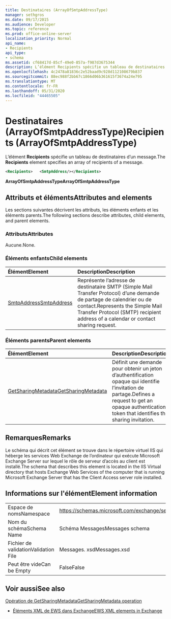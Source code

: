 ```yaml
---
title: Destinataires (ArrayOfSmtpAddressType)
manager: sethgros
ms.date: 09/17/2015
ms.audience: Developer
ms.topic: reference
ms.prod: office-online-server
localization_priority: Normal
api_name:
- Recipients
api_type:
- schema
ms.assetid: cf68417d-85cf-49e0-857a-f987d3675344
description: L’élément Recipients spécifie un tableau de destinataires d’un message.
ms.openlocfilehash: 4c2478a81836c2e52baad9c928d112108679b837
ms.sourcegitcommit: 88ec988f2bb67c1866d06b361615f3674a24e795
ms.translationtype: MT
ms.contentlocale: fr-FR
ms.lasthandoff: 05/31/2020
ms.locfileid: "44465505"
---
```

# <a name="recipients-arrayofsmtpaddresstype"></a><span data-ttu-id="6c8a9-103">Destinataires (ArrayOfSmtpAddressType)</span><span class="sxs-lookup"><span data-stu-id="6c8a9-103">Recipients (ArrayOfSmtpAddressType)</span></span>

<span data-ttu-id="6c8a9-104">L’élément **Recipients** spécifie un tableau de destinataires d’un message.</span><span class="sxs-lookup"><span data-stu-id="6c8a9-104">The **Recipients** element specifies an array of recipients of a message.</span></span> 
  
```xml
<Recipients>   <SmtpAddress/></Recipients>
```

 <span data-ttu-id="6c8a9-105">**ArrayOfSmtpAddressType**</span><span class="sxs-lookup"><span data-stu-id="6c8a9-105">**ArrayOfSmtpAddressType**</span></span>
## <a name="attributes-and-elements"></a><span data-ttu-id="6c8a9-106">Attributs et éléments</span><span class="sxs-lookup"><span data-stu-id="6c8a9-106">Attributes and elements</span></span>

<span data-ttu-id="6c8a9-107">Les sections suivantes décrivent les attributs, les éléments enfants et les éléments parents.</span><span class="sxs-lookup"><span data-stu-id="6c8a9-107">The following sections describe attributes, child elements, and parent elements.</span></span>
  
### <a name="attributes"></a><span data-ttu-id="6c8a9-108">Attributs</span><span class="sxs-lookup"><span data-stu-id="6c8a9-108">Attributes</span></span>

<span data-ttu-id="6c8a9-109">Aucune.</span><span class="sxs-lookup"><span data-stu-id="6c8a9-109">None.</span></span>
  
### <a name="child-elements"></a><span data-ttu-id="6c8a9-110">Éléments enfants</span><span class="sxs-lookup"><span data-stu-id="6c8a9-110">Child elements</span></span>

|<span data-ttu-id="6c8a9-111">**Élément**</span><span class="sxs-lookup"><span data-stu-id="6c8a9-111">**Element**</span></span>|<span data-ttu-id="6c8a9-112">**Description**</span><span class="sxs-lookup"><span data-stu-id="6c8a9-112">**Description**</span></span>|
|:-----|:-----|
|[<span data-ttu-id="6c8a9-113">SmtpAddress</span><span class="sxs-lookup"><span data-stu-id="6c8a9-113">SmtpAddress</span></span>](smtpaddress.md) <br/> |<span data-ttu-id="6c8a9-114">Représente l’adresse de destinataire SMTP (Simple Mail Transfer Protocol) d’une demande de partage de calendrier ou de contact.</span><span class="sxs-lookup"><span data-stu-id="6c8a9-114">Represents the Simple Mail Transfer Protocol (SMTP) recipient address of a calendar or contact sharing request.</span></span>  <br/> |
   
### <a name="parent-elements"></a><span data-ttu-id="6c8a9-115">Éléments parents</span><span class="sxs-lookup"><span data-stu-id="6c8a9-115">Parent elements</span></span>

|<span data-ttu-id="6c8a9-116">**Élément**</span><span class="sxs-lookup"><span data-stu-id="6c8a9-116">**Element**</span></span>|<span data-ttu-id="6c8a9-117">**Description**</span><span class="sxs-lookup"><span data-stu-id="6c8a9-117">**Description**</span></span>|
|:-----|:-----|
|[<span data-ttu-id="6c8a9-118">GetSharingMetadata</span><span class="sxs-lookup"><span data-stu-id="6c8a9-118">GetSharingMetadata</span></span>](getsharingmetadata.md) <br/> |<span data-ttu-id="6c8a9-119">Définit une demande pour obtenir un jeton d’authentification opaque qui identifie l’invitation de partage.</span><span class="sxs-lookup"><span data-stu-id="6c8a9-119">Defines a request to get an opaque authentication token that identifies the sharing invitation.</span></span>  <br/> |
   
## <a name="remarks"></a><span data-ttu-id="6c8a9-120">Remarques</span><span class="sxs-lookup"><span data-stu-id="6c8a9-120">Remarks</span></span>

<span data-ttu-id="6c8a9-121">Le schéma qui décrit cet élément se trouve dans le répertoire virtuel IIS qui héberge les services Web Exchange de l’ordinateur qui exécute Microsoft Exchange Server sur lequel le rôle de serveur d’accès au client est installé.</span><span class="sxs-lookup"><span data-stu-id="6c8a9-121">The schema that describes this element is located in the IIS Virtual directory that hosts Exchange Web Services of the computer that is running Microsoft Exchange Server that has the Client Access server role installed.</span></span>
  
## <a name="element-information"></a><span data-ttu-id="6c8a9-122">Informations sur l'élément</span><span class="sxs-lookup"><span data-stu-id="6c8a9-122">Element information</span></span>

|||
|:-----|:-----|
|<span data-ttu-id="6c8a9-123">Espace de noms</span><span class="sxs-lookup"><span data-stu-id="6c8a9-123">Namespace</span></span>  <br/> |https://schemas.microsoft.com/exchange/services/2006/messages  <br/> |
|<span data-ttu-id="6c8a9-124">Nom du schéma</span><span class="sxs-lookup"><span data-stu-id="6c8a9-124">Schema Name</span></span>  <br/> |<span data-ttu-id="6c8a9-125">Schéma Messages</span><span class="sxs-lookup"><span data-stu-id="6c8a9-125">Messages schema</span></span>  <br/> |
|<span data-ttu-id="6c8a9-126">Fichier de validation</span><span class="sxs-lookup"><span data-stu-id="6c8a9-126">Validation File</span></span>  <br/> |<span data-ttu-id="6c8a9-127">Messages. xsd</span><span class="sxs-lookup"><span data-stu-id="6c8a9-127">Messages.xsd</span></span>  <br/> |
|<span data-ttu-id="6c8a9-128">Peut être vide</span><span class="sxs-lookup"><span data-stu-id="6c8a9-128">Can be Empty</span></span>  <br/> |<span data-ttu-id="6c8a9-129">False</span><span class="sxs-lookup"><span data-stu-id="6c8a9-129">False</span></span>  <br/> |
   
## <a name="see-also"></a><span data-ttu-id="6c8a9-130">Voir aussi</span><span class="sxs-lookup"><span data-stu-id="6c8a9-130">See also</span></span>



[<span data-ttu-id="6c8a9-131">Opération de GetSharingMetadata</span><span class="sxs-lookup"><span data-stu-id="6c8a9-131">GetSharingMetadata operation</span></span>](getsharingmetadata-operation.md)


- [<span data-ttu-id="6c8a9-132">Éléments XML de EWS dans Exchange</span><span class="sxs-lookup"><span data-stu-id="6c8a9-132">EWS XML elements in Exchange</span></span>](ews-xml-elements-in-exchange.md)

